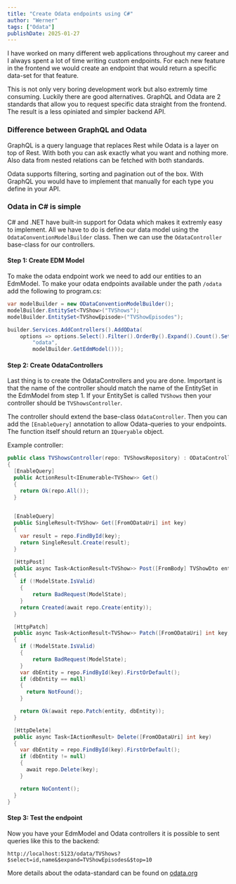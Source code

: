 ```yaml
---
title: "Create Odata endpoints using C#"
author: "Werner"
tags: ["Odata"]
publishDate: 2025-01-27
---
```


I have worked on many different web applications throughout my career and I always spent a lot of time writing custom endpoints. For each new feature in the frontend we would create an endpoint that would return a specific data-set for that feature.

This is not only very boring development work but also extremly time consuming. Luckily there are good alternatives. GraphQL and Odata are 2 standards that allow you to request specific data straight from the frontend. The result is a less opiniated and simpler backend API.

### Difference between GraphQL and Odata
GraphQL is a query language that replaces Rest while Odata is a layer on top of Rest. With both you can ask exactly what you want and nothing more. Also data from nested relations can be fetched with both standards.

Odata supports filtering, sorting and pagination out of the box. With GraphQL you would have to implement that manually for each type you define in your API. 

### Odata in C# is simple
C# and .NET have built-in support for Odata which makes it extremly easy to implement. All we have to do is define our data model using the `OdataConventionModelBuilder` class. Then we can use the `OdataController` base-class for our controllers.

#### Step 1: Create EDM Model
To make the odata endpoint work we need to add our entities to an EdmModel. To make your odata endpoints available under the path `/odata` add the following to program.cs:

```csharp
var modelBuilder = new ODataConventionModelBuilder();
modelBuilder.EntitySet<TVShow>("TVShows");
modelBuilder.EntitySet<TVShowEpisode>("TVShowEpisodes");

builder.Services.AddControllers().AddOData(
    options => options.Select().Filter().OrderBy().Expand().Count().SetMaxTop(100).AddRouteComponents(
        "odata",
        modelBuilder.GetEdmModel()));
```

#### Step 2: Create OdataControllers
Last thing is to create the OdataControllers and you are done. Important is that the name of the controller should match the name of the EntitySet in the EdmModel from step 1. If your EntitySet is called `TVShows` then your controller should be `TVShowsController`.  

The controller should extend the base-class `OdataController`. Then you can add the `[EnableQuery]` annotation to allow Odata-queries to your endpoints. The function itself should return an `IQueryable` object.

Example controller:

```csharp
public class TVShowsController(repo: TVShowsRepository) : ODataController
{
  [EnableQuery]
  public ActionResult<IEnumerable<TVShow>> Get()
  {
    return Ok(repo.All());
  }

  
  [EnableQuery]
  public SingleResult<TVShow> Get([FromODataUri] int key)
  {
    var result = repo.FindById(key);
    return SingleResult.Create(result);
  }

  [HttpPost]
  public async Task<ActionResult<TVShow>> Post([FromBody] TVShowDto entity)
  {
    if (!ModelState.IsValid)
    {
        return BadRequest(ModelState);
    }
    return Created(await repo.Create(entity));
  }

  [HttpPatch]
  public async Task<ActionResult<TVShow>> Patch([FromODataUri] int key, [FromBody] Delta<TVShow> entity)
  {
    if (!ModelState.IsValid)
    {
        return BadRequest(ModelState);
    }
    var dbEntity = repo.FindById(key).FirstOrDefault();
    if (dbEntity == null)
    {
      return NotFound();
    }

    return Ok(await repo.Patch(entity, dbEntity));
  }

  [HttpDelete]
  public async Task<IActionResult> Delete([FromODataUri] int key)
  {
    var dbEntity = repo.FindById(key).FirstOrDefault();
    if (dbEntity != null)
    {
      await repo.Delete(key);
    }

    return NoContent();
  }
}
```

#### Step 3: Test the endpoint

Now you have your EdmModel and Odata controllers it is possible to sent queries like this to the backend:

`http://localhost:5123/odata/TVShows?$select=id,name&$expand=TVShowEpisodes&$top=10`

More details about the odata-standard can be found on [odata.org](https://www.odata.org/)